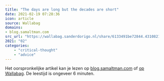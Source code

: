 ```yaml
---
title: "The days are long but the decades are short"
date: 2021-02-19 07:28:36
icon: article
source: Wallabag
domains:
- blog.samaltman.com
src_url: "https://wallabag.sanderdorigo.nl/share/6133491be72844.43108213"
2021: "02"
categories:
    - "critical-thought"
    - "advice"
---
```

Het oorspronkelijke artikel kan je lezen op [blog.samaltman.com](https://blog.samaltman.com/the-days-are-long-but-the-decades-are-short) of [op Wallabag](https://wallabag.sanderdorigo.nl/share/6133491be72844.43108213). De leestijd is ongeveer 6 minuten.